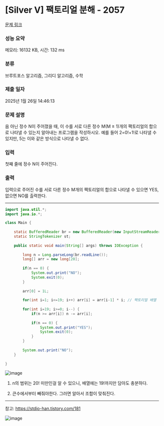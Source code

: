 # [Silver V] 팩토리얼 분해 - 2057 

[문제 링크](https://www.acmicpc.net/problem/2057) 

### 성능 요약

메모리: 16132 KB, 시간: 132 ms

### 분류

브루트포스 알고리즘, 그리디 알고리즘, 수학

### 제출 일자

2025년 1월 26일 14:46:13

### 문제 설명

<p>음 아닌 정수 N이 주어졌을 때, 이 수를 서로 다른 정수 M(M ≥ 1)개의 팩토리얼의 합으로 나타낼 수 있는지 알아내는 프로그램을 작성하시오. 예를 들어 2=0!+1!로 나타낼 수 있지만, 5는 이와 같은 방식으로 나타낼 수 없다.</p>

### 입력 

 <p>첫째 줄에 정수 N이 주어진다.</p>

### 출력 

 <p>입력으로 주어진 수를 서로 다른 정수 M개의 팩토리얼의 합으로 나타낼 수 있으면 YES, 없으면 NO를 출력한다. </p>

---

```java
import java.util.*;
import java.io.*;

class Main {
    
    static BufferedReader br = new BufferedReader(new InputStreamReader(System.in));
    static StringTokenizer st;
    
    public static void main(String[] args) throws IOException {
        
        long n = Long.parseLong(br.readLine());
        long[] arr = new long[20];
        
        if(n == 0) {
            System.out.print("NO");
            System.exit(0);
        }
        
        arr[0] = 1L;
        
        for(int i=1; i<=19; i++) arr[i] = arr[i-1] * i; // 팩토리얼 배열 생성
        
        for(int i=19; i>=0; i--) {
            if(n >= arr[i]) n -= arr[i];
            
            if(n == 0) {
                System.out.print("YES");
                System.exit(0);
            }
        }
        
        System.out.print("NO");
    }
    
}

```

![image](https://github.com/user-attachments/assets/0c4ab9aa-e09b-44a5-b701-20a0a5d3eb8c)

1. n의 범위는 20! 미만인걸 알 수 있으니, 배열에는 19!까지만 담아도 충분하다.

2. 큰수에서부터 빼줘야한다. 그러면 알아서 조합이 맞춰진다.

---

참고: https://stdio-han.tistory.com/181

![image](https://github.com/user-attachments/assets/e8525275-5edd-4b8c-a2ed-bf00351d2959)
